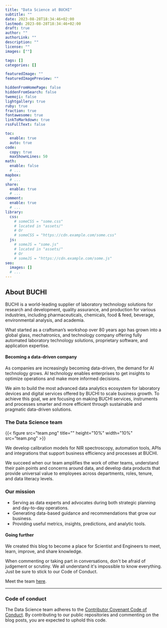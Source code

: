 ```yaml
---
title: "Data Science at BUCHI"
subtitle: ""
date: 2023-08-28T18:34:46+02:00
lastmod: 2023-08-28T18:34:46+02:00
draft: true
author: ""
authorLink: ""
description: ""
license: ""
images: [""]

tags: []
categories: []

featuredImage: ""
featuredImagePreview: ""

hiddenFromHomePage: false
hiddenFromSearch: false
twemoji: false
lightgallery: true
ruby: true
fraction: true
fontawesome: true
linkToMarkdown: true
rssFullText: false

toc:
  enable: true
  auto: true
code:
  copy: true
  maxShownLines: 50
math:
  enable: false
  # ...
mapbox:
  # ...
share:
  enable: true
  # ...
comment:
  enable: true
  # ...
library:
  css:
    # someCSS = "some.css"
    # located in "assets/"
    # Or
    # someCSS = "https://cdn.example.com/some.css"
  js:
    # someJS = "some.js"
    # located in "assets/"
    # Or
    # someJS = "https://cdn.example.com/some.js"
seo:
  images: []
  # ...
---
```


<!--more-->

## About BUCHI

BUCHI is a world-leading supplier of laboratory technology solutions for research and development, quality assurance, and production for various industries, including pharmaceuticals, chemicals, food & feed, beverage, environmental analysis, and academia.

What started as a craftsman’s workshop over 80 years ago has grown into a global glass, mechatronics, and technology company offering fully automated laboratory technology solutions, proprietary software, and application expertise.

#### Becoming a data-driven company

As companies are increasingly becoming data-driven, the demand for AI technology grows. AI technology enables enterprises to get insights to optimize operations and make more informed decisions.

We aim to build the most advanced data analytics ecosystem for laboratory devices and digital services offered by BUCHI to scale business growth. To achieve this goal, we are focusing on making BUCHI services, instruments and processes smarter and more efficient through sustainable and pragmatic data-driven solutions.

### The Data Science team

<!--![ds team](team.png)-->

<!--{{< image src="team.png" caption="Lighthouse (`image`)" class="imgsize">}}-->

{{< figure src="team.png" title="" height="10%" width="10%" src="team.png" >}}


We develop calibration models for NIR spectroscopy, automation tools, APIs and integrations that support business efficiency and processes at BUCHI.

We succeed when our team amplifies the work of other teams, understand their pain points and concerns around data, and develop data products that provide universal value to employees across departments, roles, tenure, and data literacy levels.


### Our mission

* Serving as data experts and advocates during both strategic planning and day-to-day operations.
* Generating data-based guidance and recommendations that grow our business.
* Providing useful metrics, insights, predictions, and analytic tools.

#### Going further

We created this blog to become a place for Scientist and Engineers to meet, learn, improve, and share knowledge.

When commenting or taking part in conversations, don't be afraid of judgement or scrutiny. We all understand it's impossible to know everything. Just be sure to stick to our Code of Conduct.

Meet the team [here]().

---

### Code of conduct
The Data Science team adheres to the [Contributor Covenant Code of Conduct](https://www.contributor-covenant.org/version/2/1/code_of_conduct/). By contributing to our public repositories and commenting on the blog posts, you are expected to uphold this code.